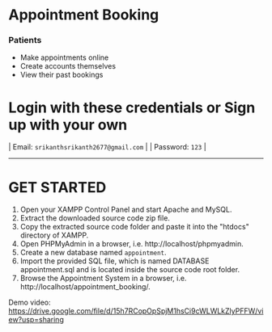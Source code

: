 # Appointment Booking

### Patients
  - Make appointments online
  - Create accounts themselves
  - View their past bookings   

# Login with these credentials or Sign up with your own
| Email: `srikanthsrikanth2677@gmail.com` | 
| Password: `123` |

-----------------------------------------------

# GET STARTED

1. Open your XAMPP Control Panel and start Apache and MySQL.
2. Extract the downloaded source code zip file.
3. Copy the extracted source code folder and paste it into the "htdocs" directory of XAMPP.
4. Open PHPMyAdmin in a browser, i.e. http://localhost/phpmyadmin.
5. Create a new database named `appointment`.
6. Import the provided SQL file, which is named DATABASE appointment.sql and is located inside the source code root folder.
7. Browse the Appointment System in a browser, i.e. http://localhost/appointment_booking/.

Demo video: https://drive.google.com/file/d/15h7RCopOpSpjM1hsCi9cWLWLkZlyPFFW/view?usp=sharing



